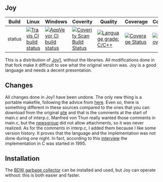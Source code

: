 Joy
---

Build|Linux|Windows|Coverity|Quality|Coverage|Codecov|Alerts
---|---|---|---|---|---|---|---
status|[![Travis CI build status](https://travis-ci.org/Wodan58/Joy.svg?branch=master)](https://travis-ci.org/Wodan58/Joy)|[![AppVeyor CI build status](https://ci.appveyor.com/api/projects/status/github/Wodan58/Joy?branch=master&svg=true)](https://ci.appveyor.com/project/Wodan58/Joy)|[![Coverity Scan Build Status](https://img.shields.io/coverity/scan/14641.svg)](https://scan.coverity.com/projects/wodan58-joy)|[![Language grade: C/C++](https://img.shields.io/lgtm/grade/cpp/g/Wodan58/Joy.svg?logo=lgtm&logoWidth=18)](https://lgtm.com/projects/g/Wodan58/Joy/context:cpp)|[![Coverage Status](https://coveralls.io/repos/github/Wodan58/Joy/badge.svg?branch=master)](https://coveralls.io/github/Wodan58/Joy?branch=master)|[![Codecov](https://codecov.io/gh/Wodan58/Joy/branch/master/graph/badge.svg)](https://codecov.io/gh/Wodan58/Joy)|[![Alerts](https://img.shields.io/lgtm/alerts/g/Wodan58/Joy.svg?logo=lgtm&logoWidth=18)](https://lgtm.com/projects/g/Wodan58/Joy/alerts)

This is a distribution of [Joy1](https://github.com/Wodan58/joy1), without
the libraries. All modifications done in that fork make it difficult to see
what the original version was. Joy is a good language and needs a decent
presentation.

Changes
-------

All changes done in Joy1 have been undone. The only new thing is a portable
makefile, following the advice from [here](nullprogram.com/blog/2017/08/20).
Even so, there is something different in these sources compared to the ones
that you can download from the original [site](www.latrobe.edu.au/humanities/research/research-projects/past-projects/joy-programming-language) and that is
the comments at the start of main.c and of interp.c. Manfred von Thun really
wanted those comments in main.c, but the [newsgroup](https://groups.yahoo.com/neo/groups/concatenative/info) did not allow attachments, so it was never
realized. As for the comments in interp.c, I added them because I like some
version history. It proves that the language and the implementation was not
done during one night. In fact, according to this [interview](https://www.nsl.com/papers/interview.htm) the implementation in C was started in 1995.

Installation
------------

The [BDW garbage collector](https://github.com/ivmai/bdwgc) can be installed
and used, but Joy can operate without: this is both easier and faster.
